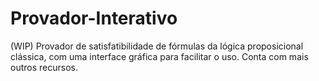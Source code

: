 # Provador-Interativo
(WIP) Provador de satisfatibilidade de fórmulas da lógica proposicional clássica, com uma interface gráfica para facilitar o uso. Conta com mais outros recursos.
